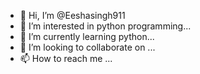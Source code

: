 - 👋 Hi, I’m @Eeshasingh911
- 👀 I’m interested in python programming...
- 🌱 I’m currently learning python...
- 💞️ I’m looking to collaborate on ...
- 📫 How to reach me ...

<!---
Eeshasingh911/Eeshasingh911 is a ✨ special ✨ repository because its `README.md` (this file) appears on your GitHub profile.
You can click the Preview link to take a look at your changes.
--->
